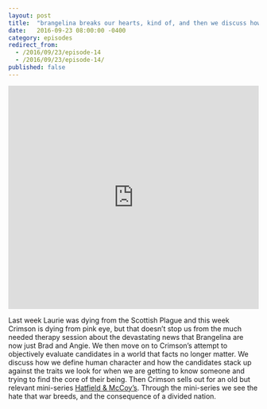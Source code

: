 ```yaml
---
layout: post
title:  "brangelina breaks our hearts, kind of, and then we discuss how to vote in a world where facts don’t matter"
date:   2016-09-23 08:00:00 -0400
category: episodes
redirect_from:
  - /2016/09/23/episode-14
  - /2016/09/23/episode-14/
published: false
---
```


<iframe width="100%" height="450" scrolling="no" frameborder="no" src="https://w.soundcloud.com/player/?url=https%3A//api.soundcloud.com/tracks/284313412&amp;auto_play=false&amp;hide_related=false&amp;show_comments=true&amp;show_user=true&amp;show_reposts=false&amp;visual=true"></iframe>

Last week Laurie was dying from the Scottish Plague and this week Crimson is dying from pink eye, but that doesn’t stop us from the much needed therapy session about the devastating news that Brangelina are now just Brad and Angie. We then move on to Crimson’s attempt to objectively evaluate candidates in a world that facts no longer matter. We discuss how we define human character and how the candidates stack up against the traits we look for when we are getting to know someone and trying to find the core of their being. Then Crimson sells out for an old but relevant mini-series [Hatfield & McCoy’s](http://www.history.com/shows/hatfields-and-mccoys/articles/the-hatfield-mccoy-feud). Through the mini-series we see the hate that war breeds, and the consequence of a divided nation.
